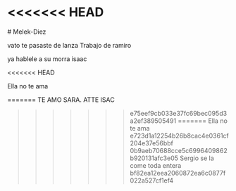 <<<<<<< HEAD
﻿
=======
﻿# Melek-Diez

vato te pasaste de lanza 
Trabajo de ramiro

ya hablele a su morra isaac

<<<<<<< HEAD

Ella no te ama

=======
TE AMO SARA. ATTE ISAC
>>>>>>> e75eef9cb033e37fc69bec095d3a2ef389505491
=======
Ella no te ama
>>>>>>> e723d1a12254b26b8cac4e0361cf204e37e56bbf
>>>>>>> 0b9aeb70688cce5c6996409862b920131afc3e05
Sergio se la come toda entera
>>>>>>> bf82ea12eea2060872ea6c0877f022a527cf1ef4
